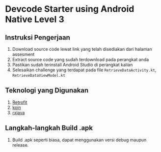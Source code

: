 # Devcode Starter using Android Native Level 3

## Instruksi Pengerjaan

1. Download source code lewat link yang telah disediakan dari halaman assesment
2. Extract source code yang sudah terdownload pada perangkat anda
3. Pastikan sudah terinstall Android Studio di perangkat kalian
4. Selesaikan challenge yang terdapat pada file `RetrieveDataActivity.kt`, `RetrieveDataViewModel.kt`

## Teknologi yang Digunakan

1. [Retrofit](https://github.com/square/retrofit)
2. [koin](https://github.com/InsertKoinIO/koin)
3. [rxjava](https://github.com/ReactiveX/RxAndroid)

## Langkah-langkah Build .apk

1. Build .apk seperti biasa, dapat menggunakan versi debug maupun release.
